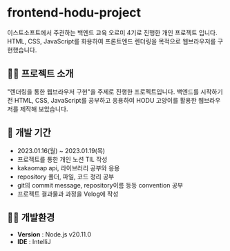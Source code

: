 # frontend-hodu-project

이스트소프트에서 주관하는 백엔드 교육 오르미 4기로 진행한 개인 프로젝트 입니다. HTML, CSS, JavaScript를 화용하여 프론트엔드 렌더링을 목적으로 웹브라우저를 구현했습니다.
## 👨‍🏫 프로젝트 소개

"렌더링을 통한 웹브라우저 구현"을 주제로 진행한 프로젝트입니다. 백엔드를 시작하기 전 HTML, CSS, JavaScript를 공부하고 응용하여 HODU 고양이를 활용한 웹브라우저를 제작해 보았습니다.

## 📅 개발 기간
- 2023.01.16(월) ~ 2023.01.19(목)
- 프로젝트를 통한 개인 노션 TIL 작성
- kakaomap api, 라이브러리 공부와 응용
- repository 폴더, 파일, 코드 정리 공부
- git의 commit message, repository이름 등등 convention 공부
- 프로젝트 결과물과 과정을 Velog에 작성
  
## 👨‍💻 개발환경
- **Version** : Node.js v20.11.0
- **IDE** : IntelliJ
